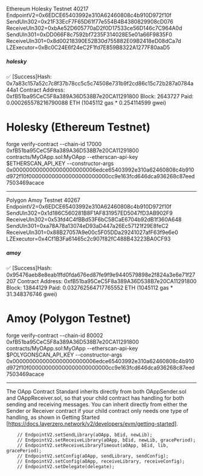 Ethereum Holesky Testnet
40217
EndpointV2=0x6EDCE65403992e310A62460808c4b910D972f10f
SendUln302=0x21F33EcF7F65D61f77e554B4B4380829908cD076
ReceiveUln302=0xbAe52D605770aD2f0D17533ce56D146c7C964A0d
SendUln301=0xDD066F8c7592bf7235F314028E5e01a66F9835F0
ReceiveUln301=0x8d00218390E52B30d755882E09B2418eD08dCa7d
LZExecutor=0xBc0C24E6f24eC2F1fd7E859B8322A1277F80aaD5

##### holesky
✅  [Success]Hash: 0x7a83c157a52c7c8f37b78cc5c5c74508e731b9f2cd86c15c72b287a0784a44a1
Contract Address: 0xfB51ba95CeC5F8a389A36D538B7e20CA11291800
Block: 2643727
Paid: 0.000265578216790088 ETH (1045112 gas * 0.254114599 gwei)

# Holesky (Ethereum Testnet)
forge verify-contract --chain-id 17000 0xfB51ba95CeC5F8a389A36D538B7e20CA11291800 contracts/MyOApp.sol:MyOApp --etherscan-api-key $ETHERSCAN_API_KEY --constructor-args 0x0000000000000000000000006edce65403992e310a62460808c4b910d972f10f000000000000000000000000cc9e163fcd646dca936268c87eed7503469acace

---

Polygon Amoy Testnet
40267	
EndpointV2=0x6EDCE65403992e310A62460808c4b910D972f10f
SendUln302=0x1d186C560281B8F1AF831957ED5047fD3AB902F9
ReceiveUln302=0x53fd4C4fBBd53F6bC58CaE6704b92dB1f360A648
SendUln301=0xa78A78a13074eD93aD447a26Ec57121f29E8feC2
ReceiveUln301=0x88B27057A9e00c5F05DDa29241027afF63f9e6e0
LZExecutor=0x4Cf1B3Fa61465c2c907f82fC488B43223BA0CF93

##### amoy
✅  [Success]Hash: 0x95476aeb8e8eab1ffd0fda676ed87fe9f9e9440579898e2f824a3e6e71f27207
Contract Address: 0xfB51ba95CeC5F8a389A36D538B7e20CA11291800
Block: 13844129
Paid: 0.032762564717765552 ETH (1045112 gas * 31.348376746 gwei)

# Amoy (Polygon Testnet)
forge verify-contract --chain-id 80002 0xfB51ba95CeC5F8a389A36D538B7e20CA11291800 contracts/MyOApp.sol:MyOApp --etherscan-api-key $POLYGONSCAN_API_KEY --constructor-args 0x0000000000000000000000006edce65403992e310a62460808c4b910d972f10f000000000000000000000000cc9e163fcd646dca936268c87eed7503469acace

---

The OApp Contract Standard inherits directly from both OAppSender.sol and OAppReceiver.sol, so that your child contract has handling for both sending and receiving messages. You can inherit directly from either the Sender or Receiver contract if your child contract only needs one type of handling, as shown in Getting Started [https://docs.layerzero.network/v2/developers/evm/getting-started].



        // EndpointV2.setSendLibrary(aOApp, bEid, newLib);
        // EndpointV2.setReceiveLibrary(aOApp, bEid, newLib, gracePeriod);
        // EndpointV2.setReceiveLibraryTimeout(aOApp, bEid, lib, gracePeriod);
        // EndpointV2.setConfig(aOApp, sendLibrary, sendConfig);
        // EndpointV2.setConfig(aOApp, receiveLibrary, receiveConfig);
        // EndpointV2.setDelegate(delegate);
        